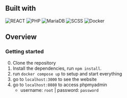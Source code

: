 ## Built with

![REACT](https://img.shields.io/badge/REACT-323330?style=for-the-badge&logo=react)
![PHP](https://img.shields.io/badge/PHP-323330?style=for-the-badge&logo=php)
![MariaDB](https://img.shields.io/badge/MariaDB-323330?style=for-the-badge&logo=mariadb)
![SCSS](https://img.shields.io/badge/SCSS-323330?style=for-the-badge&logo=sass)
![Docker](https://img.shields.io/badge/Docker-323330?style=for-the-badge&logo=docker)

## Overview

### Getting started

0. Clone the repository
1. Install the dependencies, run `npm install`.
2. run `docker compose up` to setup and start everything
3. go to `localhost:3000` to see the website
4. go to `localhost:8080` to access phpmyadmin
    - username: `root` | password: `password`